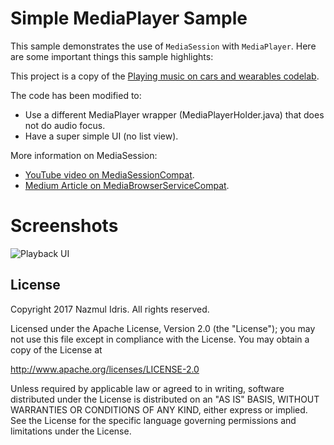 Simple MediaPlayer Sample
=========================

This sample demonstrates the use of `MediaSession` with `MediaPlayer`.
Here are some important things this sample highlights:

This project is a copy of the 
[Playing music on cars and wearables codelab](https://codelabs.developers.google.com/codelabs/android-music-player/).

The code has been modified to:
- Use a different MediaPlayer wrapper (MediaPlayerHolder.java) that does
  not do audio focus.
- Have a super simple UI (no list view).

More information on MediaSession:
- [YouTube video on MediaSessionCompat](https://youtu.be/FBC1FgWe5X4).
- [Medium Article on MediaBrowserServiceCompat](https://medium.com/google-developers/mediabrowserservicecompat-and-the-modern-media-playback-app-7959a5196d90).

Screenshots
===========

![](screenshots/screenshots.png "Playback UI")

License
-------

Copyright 2017 Nazmul Idris. All rights reserved.

Licensed under the Apache License, Version 2.0 (the "License");
you may not use this file except in compliance with the License.
You may obtain a copy of the License at

  http://www.apache.org/licenses/LICENSE-2.0

Unless required by applicable law or agreed to in writing, software
distributed under the License is distributed on an "AS IS" BASIS,
WITHOUT WARRANTIES OR CONDITIONS OF ANY KIND, either express or implied.
See the License for the specific language governing permissions and
limitations under the License.